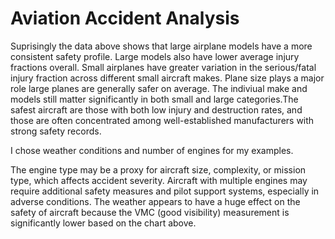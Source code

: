 # Aviation Accident Analysis

Suprisingly the data above shows that large airplane models have a more consistent safety profile. Large models also have lower average injury fractions overall. Small airplanes have greater variation in the serious/fatal injury fraction across different small aircraft makes. Plane size plays a major role large planes are generally safer on average. The indiviual make and models still matter significantly in both small and large categories.The safest aircraft are those with both low injury and destruction rates, and those are often concentrated among well-established manufacturers with strong safety records. 

I chose weather conditions and number of engines for my examples.

The engine type may be a proxy for aircraft size, complexity, or mission type, which affects accident severity. Aircraft with multiple engines may require additional safety measures and pilot support systems, especially in adverse conditions. The weather appears to have a huge effect on the safety of aircraft because the VMC (good visibility) measurement is significantly lower based on the chart above. 